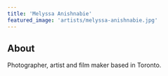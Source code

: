 ```yaml
---
title: 'Melyssa Anishnabie'
featured_image: 'artists/melyssa-anishnabie.jpg'
---
```


## About

Photographer, artist and film maker based in Toronto. 
